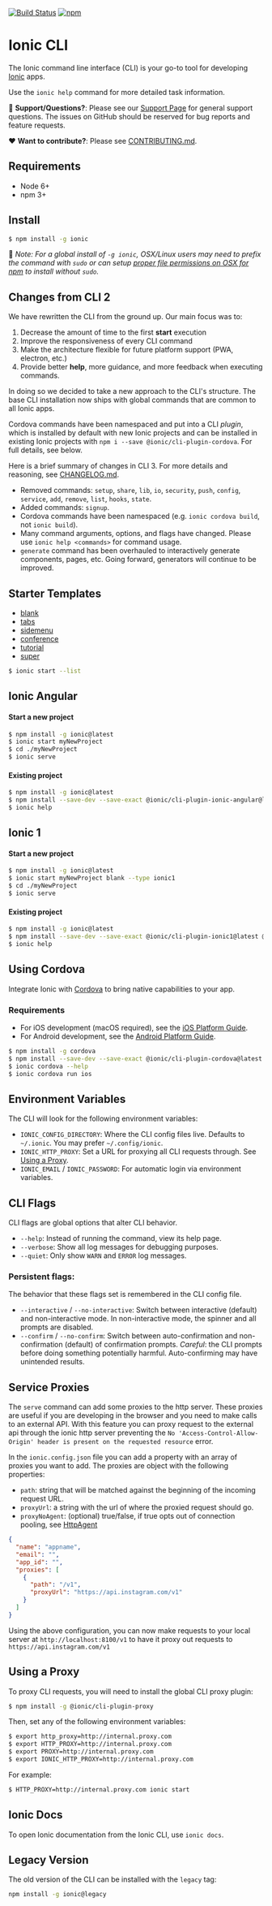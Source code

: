 [![Build Status][circle-badge]][circle-badge-url]
[![npm][npm-badge]][npm-badge-url]

# Ionic CLI

The Ionic command line interface (CLI) is your go-to tool for developing
[Ionic](https://ionicframework.com/) apps.

Use the `ionic help` command for more detailed task information.

:mega: **Support/Questions?**: Please see our [Support
Page](https://ionicframework.com/support) for general support questions. The
issues on GitHub should be reserved for bug reports and feature requests.

:heart: **Want to contribute?**: Please see
[CONTRIBUTING.md](https://github.com/driftyco/ionic-cli/blob/master/CONTRIBUTING.md).

## Requirements

* Node 6+
* npm 3+

## Install

```bash
$ npm install -g ionic
```

:memo: *Note: For a global install of `-g ionic`, OSX/Linux users may need to prefix
the command with `sudo` or can setup [proper file permissions on OSX for
npm](https://www.johnpapa.net/how-to-use-npm-global-without-sudo-on-osx/) to
install without `sudo`.*

## Changes from CLI 2

We have rewritten the CLI from the ground up.  Our main focus was to:

1. Decrease the amount of time to the first **start** execution
1. Improve the responsiveness of every CLI command
1. Make the architecture flexible for future platform support (PWA, electron, etc.)
1. Provide better **help**, more guidance, and more feedback when executing commands.

In doing so we decided to take a new approach to the CLI's structure. The base
CLI installation now ships with global commands that are common to all Ionic
apps.

Cordova commands have been namespaced and put into a CLI _plugin_, which is
installed by default with new Ionic projects and can be installed in existing
Ionic projects with `npm i --save @ionic/cli-plugin-cordova`. For full details,
see below.

Here is a brief summary of changes in CLI 3. For more details and reasoning,
see
[CHANGELOG.md](https://github.com/driftyco/ionic-cli/blob/master/CHANGELOG.md).

* Removed commands: `setup`, `share`, `lib`, `io`, `security`, `push`,
  `config`, `service`, `add`, `remove`, `list`, `hooks`, `state`.
* Added commands: `signup`.
* Cordova commands have been namespaced (e.g. `ionic cordova build`, not `ionic
  build`).
* Many command arguments, options, and flags have changed. Please use `ionic
  help <commands>` for command usage.
* `generate` command has been overhauled to interactively generate components,
  pages, etc. Going forward, generators will continue to be improved.

## Starter Templates

* [blank](https://github.com/driftyco/ionic2-starter-blank)
* [tabs](https://github.com/driftyco/ionic2-starter-tabs)
* [sidemenu](https://github.com/driftyco/ionic2-starter-sidemenu)
* [conference](https://github.com/driftyco/ionic-conference-app)
* [tutorial](https://github.com/driftyco/ionic2-starter-tutorial)
* [super](https://github.com/driftyco/ionic-starter-super)

```bash
$ ionic start --list
```

## Ionic Angular

#### Start a new project
```bash
$ npm install -g ionic@latest
$ ionic start myNewProject
$ cd ./myNewProject
$ ionic serve
```

#### Existing project

```bash
$ npm install -g ionic@latest
$ npm install --save-dev --save-exact @ionic/cli-plugin-ionic-angular@latest @ionic/cli-plugin-cordova@latest
$ ionic help
```

## Ionic 1

#### Start a new project

```bash
$ npm install -g ionic@latest
$ ionic start myNewProject blank --type ionic1
$ cd ./myNewProject
$ ionic serve
```

#### Existing project

```bash
$ npm install -g ionic@latest
$ npm install --save-dev --save-exact @ionic/cli-plugin-ionic1@latest @ionic/cli-plugin-cordova@latest
$ ionic help
```

## Using Cordova

Integrate Ionic with [Cordova](https://cordova.apache.org/) to bring native
capabilities to your app.

### Requirements

* For iOS development (macOS required), see the [iOS Platform
  Guide](https://cordova.apache.org/docs/en/latest/guide/platforms/ios/index.html).
* For Android development, see the [Android Platform
  Guide](https://cordova.apache.org/docs/en/latest/guide/platforms/android/index.html).

```bash
$ npm install -g cordova
$ npm install --save-dev --save-exact @ionic/cli-plugin-cordova@latest
$ ionic cordova --help
$ ionic cordova run ios
```

## Environment Variables

The CLI will look for the following environment variables:

* `IONIC_CONFIG_DIRECTORY`: Where the CLI config files live. Defaults to
  `~/.ionic`. You may prefer `~/.config/ionic`.
* `IONIC_HTTP_PROXY`: Set a URL for proxying all CLI requests through. See
  [Using a Proxy](#using-a-proxy).
* `IONIC_EMAIL` / `IONIC_PASSWORD`: For automatic login via environment
  variables.

## CLI Flags

CLI flags are global options that alter CLI behavior.

* `--help`: Instead of running the command, view its help page.
* `--verbose`: Show all log messages for debugging purposes.
* `--quiet`: Only show `WARN` and `ERROR` log messages.

### Persistent flags:

The behavior that these flags set is remembered in the CLI config file.

* `--interactive` / `--no-interactive`: Switch between interactive (default)
  and non-interactive mode. In non-interactive mode, the spinner and all
  prompts are disabled.
* `--confirm` / `--no-confirm`: Switch between auto-confirmation and
  non-confirmation (default) of confirmation prompts. *Careful*: the CLI
  prompts before doing something potentially harmful. Auto-confirming may have
  unintended results.

## Service Proxies

The `serve` command can add some proxies to the http server. These proxies are
useful if you are developing in the browser and you need to make calls to an
external API. With this feature you can proxy request to the external api
through the ionic http server preventing the `No 'Access-Control-Allow-Origin'
header is present on the requested resource` error.

In the `ionic.config.json` file you can add a property with an array of proxies
you want to add. The proxies are object with the following properties:

* `path`: string that will be matched against the beginning of the incoming
  request URL.
* `proxyUrl`: a string with the url of where the proxied request should go.
* `proxyNoAgent`: (optional) true/false, if true opts out of connection
  pooling, see
  [HttpAgent](https://nodejs.org/api/http.html#http_class_http_agent)

```json
{
  "name": "appname",
  "email": "",
  "app_id": "",
  "proxies": [
    {
      "path": "/v1",
      "proxyUrl": "https://api.instagram.com/v1"
    }
  ]
}

```

Using the above configuration, you can now make requests to your local server
at `http://localhost:8100/v1` to have it proxy out requests to
`https://api.instagram.com/v1`

## Using a Proxy

To proxy CLI requests, you will need to install the global CLI proxy plugin:

```bash
$ npm install -g @ionic/cli-plugin-proxy
```

Then, set any of the following environment variables:

```bash
$ export http_proxy=http://internal.proxy.com
$ export HTTP_PROXY=http://internal.proxy.com
$ export PROXY=http://internal.proxy.com
$ export IONIC_HTTP_PROXY=http://internal.proxy.com
```

For example:

```bash
$ HTTP_PROXY=http://internal.proxy.com ionic start
```

## Ionic Docs

To open Ionic documentation from the Ionic CLI, use `ionic docs`.

## Legacy Version

The old version of the CLI can be installed with the `legacy` tag:

```bash
npm install -g ionic@legacy
```

[circle-badge]: https://circleci.com/gh/driftyco/ionic-cli.svg?style=shield
[circle-badge-url]: https://circleci.com/gh/driftyco/ionic-cli
[npm-badge]: https://img.shields.io/npm/v/ionic.svg
[npm-badge-url]: https://www.npmjs.com/package/ionic

